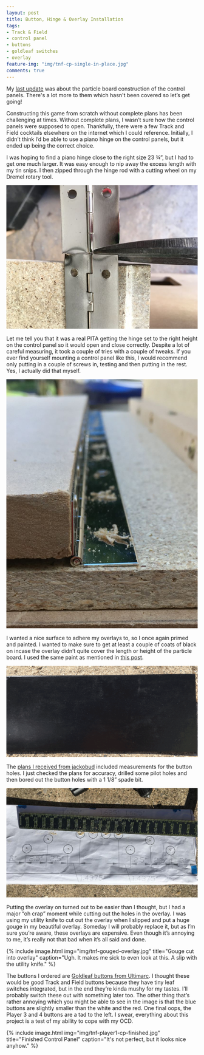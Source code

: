 ```yaml
---
layout: post
title: Button, Hinge & Overlay Installation
tags:
- Track & Field
- control panel
- buttons
- goldleaf switches
- overlay
feature-img: "img/tnf-cp-single-in-place.jpg"
comments: true
---
```

My [last update](/2016/10/24/Fabricating-Control-Panels.html) was about the particle board construction of the control panels. There's a lot more to them which hasn't been covered so let’s get going!

Constructing this game from scratch without complete plans has been challenging at times. Without complete plans, I wasn’t sure how the control panels were supposed to open. Thankfully, there were a few Track and Field cocktails elsewhere on the internet which I could reference. Initially, I didn’t think I’d be able to use a piano hinge on the control panels, but it ended up being the correct choice.

I was hoping to find a piano hinge close to the right size 23 &frac34;”, but I had to get one much larger. It was easy enough to nip away the excess length with my tin snips. I then zipped through the hinge rod with a cutting wheel on my Dremel rotary tool.

![alt text](/img/tnf-piano-hinge-cut.jpg "Cutting the piano hinge to length")

Let me tell you that it was a real PITA getting the hinge set to the right height on the control panel so it would open and close correctly. Despite a lot of careful measuring, it took a couple of tries with a couple of tweaks. If you ever find yourself mounting  a control panel like this, I would recommend only putting in a couple of screws in, testing and then putting in the rest. Yes, I actually did that myself.

![alt text](/img/tnf-piano-hinge-install.jpg "Predrilling the piano hinge holes")

I wanted a nice surface to adhere my overlays to, so I once again primed and painted. I wanted to make sure to get at least a couple of coats of black on incase the overlay didn’t quite cover the length or height of the particle board. I used the same paint as mentioned in [this post](/2016/09/29/Leg-Levelers.html).

![alt text](/img/tnf-painted-cp.png "Painted control panel")

The [plans I received from jackobud](/2016/06/25/Track-And-Field-Cabinet-Plans.html) included measurements for the button holes. I just checked the plans for accuracy, drilled some pilot holes and then bored out the button holes with a 1 1/8” spade bit.


![alt text](/img/tnf-blueprints-cp.jpg "Drilled pilot holes for buttons")

Putting the overlay on turned out to be easier than I thought, but I had a major “oh crap” moment while cutting out the holes in the overlay. I was using my utility knife to cut out the overlay when I slipped and put a huge gouge in my beautiful overlay. Someday I will probably replace it, but as I’m sure you’re aware, these overlays are expensive. Even though it’s annoying to me, it’s really not that bad when it’s all said and done.

{% include image.html
            img="img/tnf-gouged-overlay.jpg"
            title="Gouge cut into overlay"
            caption="Ugh. It makes me sick to even look at this. A slip with the utility knife."
%}

The buttons I ordered are [Goldleaf buttons from Ultimarc](https://www.ultimarc.com/goldleaf.html). I thought these would be good Track and Field buttons because they have tiny leaf switches integrated, but in the end they’re kinda mushy for my tastes. I’ll probably switch these out with something later too. The other thing that’s rather annoying which you might be able to see in the image is that the blue buttons are slightly smaller than the white and the red. One final oops, the Player 3 and 4 buttons are a tad to the left. I swear, everything about this project is a test of my ability to cope with my OCD. 

{% include image.html
            img="img/tnf-player1-cp-finished.jpg"
            title="Finished Control Panel"
            caption="It's not perfect, but it looks nice anyhow."
%}

